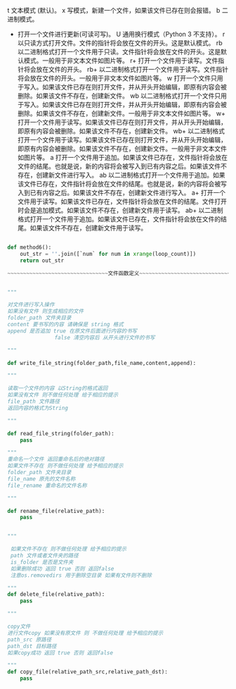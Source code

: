 t	文本模式 (默认)。
x	写模式，新建一个文件，如果该文件已存在则会报错。
b	二进制模式。
+	打开一个文件进行更新(可读可写)。
U	通用换行模式（Python 3 不支持）。
r	以只读方式打开文件。文件的指针将会放在文件的开头。这是默认模式。
rb	以二进制格式打开一个文件用于只读。文件指针将会放在文件的开头。这是默认模式。一般用于非文本文件如图片等。
r+	打开一个文件用于读写。文件指针将会放在文件的开头。
rb+	以二进制格式打开一个文件用于读写。文件指针将会放在文件的开头。一般用于非文本文件如图片等。
w	打开一个文件只用于写入。如果该文件已存在则打开文件，并从开头开始编辑，即原有内容会被删除。如果该文件不存在，创建新文件。
wb	以二进制格式打开一个文件只用于写入。如果该文件已存在则打开文件，并从开头开始编辑，即原有内容会被删除。如果该文件不存在，创建新文件。一般用于非文本文件如图片等。
w+	打开一个文件用于读写。如果该文件已存在则打开文件，并从开头开始编辑，即原有内容会被删除。如果该文件不存在，创建新文件。
wb+	以二进制格式打开一个文件用于读写。如果该文件已存在则打开文件，并从开头开始编辑，即原有内容会被删除。如果该文件不存在，创建新文件。一般用于非文本文件如图片等。
a	打开一个文件用于追加。如果该文件已存在，文件指针将会放在文件的结尾。也就是说，新的内容将会被写入到已有内容之后。如果该文件不存在，创建新文件进行写入。
ab	以二进制格式打开一个文件用于追加。如果该文件已存在，文件指针将会放在文件的结尾。也就是说，新的内容将会被写入到已有内容之后。如果该文件不存在，创建新文件进行写入。
a+	打开一个文件用于读写。如果该文件已存在，文件指针将会放在文件的结尾。文件打开时会是追加模式。如果该文件不存在，创建新文件用于读写。
ab+	以二进制格式打开一个文件用于追加。如果该文件已存在，文件指针将会放在文件的结尾。如果该文件不存在，创建新文件用于读写。
~~~~~~~~~~~~~~~~~~~~~~~~~~~~~~~~python 中的 stringBuffer~~~~~~~~~~~~~~~~~~~~~~~~~~~~~~~~~~~~~

def method6():
    out_str = ''.join([`num` for num in xrange(loop_count)])
    return out_str

~~~~~~~~~~~~~~~~~~~~~~~~~~~~~~~~文件函数定义~~~~~~~~~~~~~~~~~~~~~~~~~~~~~~~~~~~~~~~~~~~~~~~~~~


"""

对文件进行写入操作
如果没有文件 则生成相应的文件
folder_path 文件夹目录
content 要书写的内容 请确保是 string 格式
append 是否追加 true 在原文件后面进行内容的书写 
               false 清空内容后 从开头进行文件的书写

"""

def write_file_string(folder_path,file_name,content,append):

"""

读取一个文件的内容 以String的格式返回
如果没有文件 则不做任何处理 给于相应的提示
file_path 文件路径
返回内容的格式为String

"""

def read_file_string(folder_path):
	pass

"""
重命名一个文件 返回重命名后的绝对路径
如果文件不存在 则不做任何处理 给予相应的提示
folder_path 文件夹目录
file_name 原先的文件名称
file_rename 重命名的文件名称

"""

def rename_file(relative_path):
	pass


"""

 如果文件不存在 则不做任何处理 给予相应的提示
 path 文件或者文件夹的路径 
 is_folder 是否是文件夹
 如果删除成功 返回 true 否则 返回false
 注意os.removedirs 用于删除空目录 如果有文件则不删除

"""
def delete_file(relative_path):
	pass

"""

copy文件
进行文件copy 如果没有原文件 则 不做任何处理 给予相应的提示
path_src 原路径 
path_dst 目标路径
如果copy成功 返回 true 否则 返回false

"""
def copy_file(relative_path_src,relative_path_dst):
	pass
